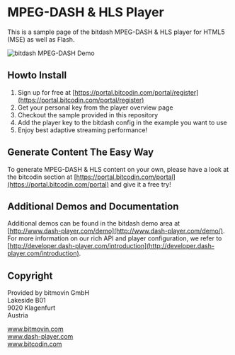 # MPEG-DASH & HLS Player
This is a sample page of the bitdash MPEG-DASH & HLS player for HTML5 (MSE) as well as Flash. 

![bitdash MPEG-DASH Demo](https://raw.githubusercontent.com/bitmovin/bitdash-MPEG-DASH-demo/master/screenshot.png "bitdash MPEG-DASH Demo Page")

## Howto Install

1. Sign up for free at [https://portal.bitcodin.com/portal/register](https://portal.bitcodin.com/portal/register)
2. Get your personal key from the player overview page
3. Checkout the sample provided in this repository
4. Add the player key to the bitdash config in the example you want to use
5. Enjoy best adaptive streaming performance! 

## Generate Content The Easy Way

To generate MPEG-DASH & HLS content on your own, please have a look at the bitcodin section at  [https://portal.bitcodin.com/portal](https://portal.bitcodin.com/portal) and give it a free try!

## Additional Demos and Documentation

Additional demos can be found in the bitdash demo area at [http://www.dash-player.com/demo](http://www.dash-player.com/demo/). For more information on our rich API and player configuration, we refer to [http://developer.dash-player.com/introduction](http://developer.dash-player.com/introduction).

## Copyright

Provided by bitmovin GmbH <br>
Lakeside B01<br>
9020 Klagenfurt<br>
Austria<br>

www.bitmovin.com<br>
www.dash-player.com<br>
www.bitcodin.com<br>
